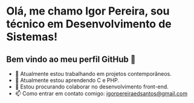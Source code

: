 # Olá, me chamo Igor Pereira, sou técnico em Desenvolvimento de Sistemas! 
## Bem vindo ao meu perfil GitHub 👋

- 🔭 Atualmente estou trabalhando em projetos contemporâneos.
- 🌱 Atualmente estou aprendendo C e PHP.
- 👯 Estou procurando colaborar no desenvolvimento front-end.
- 📫 Como entrar em contato comigo: igorpereiraedsantos@gmail.com
<!--
**igorpereirax/igorpereirax** is a ✨ _special_ ✨ repository because its `README.md` (this file) appears on your GitHub profile.

Here are some ideas to get you started:

- 🔭 I’m currently working on ...
- 🌱 I’m currently learning ...
- 👯 I’m looking to collaborate on ...
- 🤔 I’m looking for help with ...
- 💬 Ask me about ...
- 📫 How to reach me: ...
- 😄 Pronouns: ...
- ⚡ Fun fact: ...
-->
